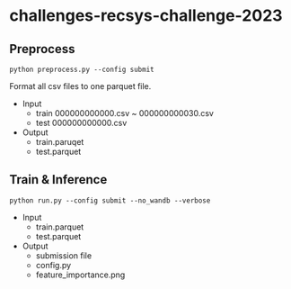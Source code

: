 # challenges-recsys-challenge-2023


## Preprocess
```python preprocess.py --config submit```

Format all csv files to one parquet file.
- Input
    - train 000000000000.csv ~ 000000000030.csv
    - test 000000000000.csv
- Output
    - train.paruqet
    - test.parquet

## Train & Inference 
```python run.py --config submit --no_wandb --verbose```
- Input 
    - train.parquet
    - test.parquet 
- Output 
    - submission file
    - config.py 
    - feature_importance.png 